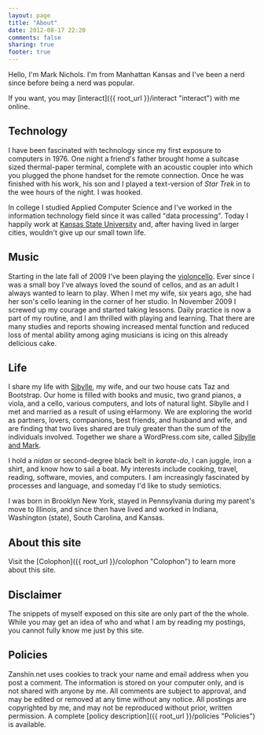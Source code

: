 ```yaml
---
layout: page
title: "About"
date: 2012-08-17 22:20
comments: false
sharing: true
footer: true
---
```

Hello, I'm Mark Nichols. I'm from Manhattan Kansas and I've been a nerd since before being a nerd was popular.

If you want, you may [interact]({{ root_url }}/interact "interact") with me online.

## Technology
I have been fascinated with technology since my first exposure to computers in 1976. One night a friend's father brought home a suitcase sized thermal-paper terminal, complete with an acoustic coupler into which you plugged the phone handset for the remote connection. Once he was finished with his work, his son and I played a text-version of _Star Trek_ in to the wee hours of the night. I was hooked.

In college I studied Applied Computer Science and I've worked in the information technology field since it was called "data processing". Today I happily work at [Kansas State University](http://ksu.edu "Kansas State University") and, after having lived in larger cities, wouldn't give up our small town life. 

## Music
Starting in the late fall of 2009 I've been playing the [violoncello](http://cello.zanshin.net "Solfége"). Ever since I was a small boy I've always loved the sound of cellos, and as an adult I always wanted to learn to play. When I met my wife, six years ago, she had her son's cello leaning in the corner of her studio. In November 2009 I screwed up my courage and started taking lessons. Daily practice is now a part of my routine, and I am thrilled with playing and learning. That there are many studies and reports showing increased mental function and reduced loss of mental ability among aging musicians is icing on this already delicious cake.

## Life
I share my life with [Sibylle](http://sibyllekuder.com "Elfenbein Klaviermusik"), my wife, and our two house cats Taz and Bootstrap. Our home is filled with books and music, two grand pianos, a viola, and a cello, various computers, and lots of natural light. Sibylle and I met and married as a result of using eHarmony. We are exploring the world as partners, lovers, companions, best friends, and husband and wife, and are finding that two lives shared are truly greater than the sum of the individuals involved. Together we share a WordPress.com site, called [Sibylle and Mark](http://sibylleandmark.wordpress.com "Sibylle and Mark"). 

I hold a _nidan_ or second-degree black belt in _karate-do_, I can juggle, iron a shirt, and know how to sail a boat. My interests include cooking, travel, reading, software, movies, and computers. I am increasingly fascinated by processes and language, and someday I'd like to study semiotics. 

I was born in Brooklyn New York, stayed in Pennsylvania during my parent's move to Illinois, and since then have lived and worked in Indiana, Washington (state), South Carolina, and Kansas.

## About this site
Visit the [Colophon]({{ root_url }}/colophon "Colophon") to learn more about this site.

## Disclaimer
The snippets of myself exposed on this site are only part of the the whole. While you may get an idea of who and what I am by reading my postings, you cannot fully know me just by this site.

## Policies
Zanshin.net uses cookies to track your name and email address when you post a comment.  The information is stored on your computer only, and is not shared with anyone by me.  All comments are subject to approval, and may be edited or removed at any time without any notice.  All postings are copyrighted by me, and may  not be reproduced without prior, written permission. A complete [policy description]({{ root_url }}/policies "Policies") is available.